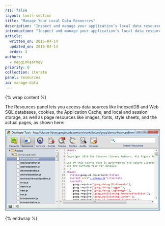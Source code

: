 ```yaml
---
rss: false
layout: tools-section
title: "Manage Your Local Data Resources"
description: "Inspect and manage your application’s local data resources using the Chrome Developer Tools Resources panel."
introduction: "Inspect and manage your application’s local data resources using the Chrome Developer Tools Resources panel."
article:
  written_on: 2015-04-14
  updated_on: 2015-04-14
  order: 3
authors:
  - megginkearney
priority: 0
collection: iterate
panel: resources
id: manage-data
---
```


{% wrap content %}

The Resources panel lets you access data sources like IndexedDB and Web SQL databases, cookies, the Application Cache, and local and session storage, as well as page resources like images, fonts, style sheets, and the actual pages, as shown here:

![Resources panel](imgs/resources_panel.png)

{% endwrap %}
